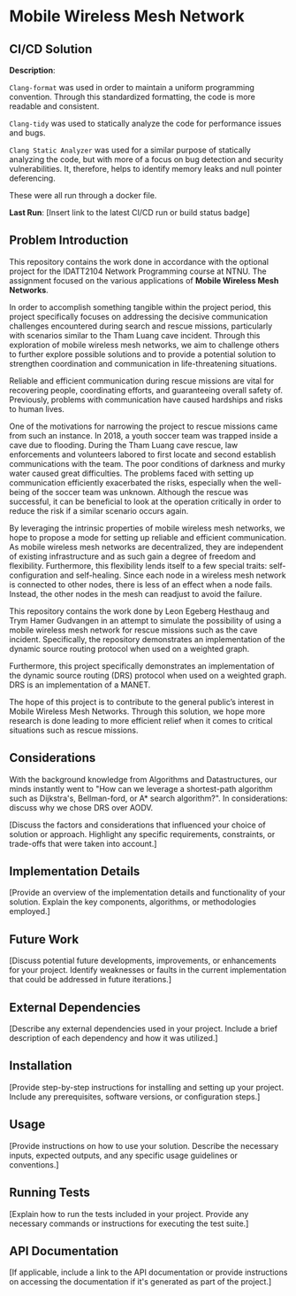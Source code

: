 # Mobile Wireless Mesh Network

## CI/CD Solution

**Description**: 

`Clang-format` was used in order to maintain a uniform programming convention. Through this standardized formatting, the code is more readable and consistent.

`Clang-tidy` was used to statically analyze the code for performance issues and bugs.

`Clang Static Analyzer` was used for a similar purpose of statically analyzing the code, but with more of a focus on bug detection and security vulnerabilities. It, therefore, helps to identify memory leaks and null pointer deferencing.

These were all run through a docker file.

**Last Run**: [Insert link to the latest CI/CD run or build status badge]

## Problem Introduction

This repository contains the work done in accordance with the optional project for the IDATT2104 Network Programming course at NTNU. The assignment focused on the various applications of **Mobile Wireless Mesh Networks**.

In order to accomplish something tangible within the project period, this project specifically focuses on addressing the decisive communication challenges encountered during search and rescue missions, particularly with scenarios similar to the Tham Luang cave incident. Through this exploration of mobile wireless mesh networks, we aim to challenge others to further explore possible solutions and to provide a potential solution to strengthen coordination and communication in life-threatening situations.  

Reliable and efficient communication during rescue missions are vital for recovering people, coordinating efforts, and guaranteeing overall safety of. Previously, problems with communication have caused hardships and risks to human lives.

One of the motivations for narrowing the project to rescue missions came from such an instance. In 2018, a youth soccer team was trapped inside a cave due to flooding. During the Tham Luang cave rescue, law enforcements and volunteers labored to first locate and second establish communications with the team. The poor conditions of darkness and murky water caused great difficulties. The problems faced with setting up communication efficiently exacerbated the risks, especially when the well-being of the soccer team was unknown. Although the rescue was successful, it can be beneficial to look at the operation critically in order to reduce the risk if a similar scenario occurs again.

By leveraging the intrinsic properties of mobile wireless mesh networks, we hope to propose a mode for setting up reliable and efficient communication. As mobile wireless mesh networks are decentralized, they are independent of existing infrastructure and as such gain a degree of freedom and flexibility. Furthermore, this flexibility lends itself to a few special traits: self-configuration and self-healing. Since each node in a wireless mesh network is connected to other nodes, there is less of an effect when a node fails. Instead, the other nodes in the mesh can readjust to avoid the failure.

This repository contains the work done by Leon Egeberg Hesthaug and Trym Hamer Gudvangen in an attempt to simulate the possibility of using a mobile wireless mesh network for rescue missions such as the cave incident. Specifically, the repository demonstrates
an implementation of the dynamic source routing protocol when used on a weighted graph.

Furthermore, this project specifically demonstrates an implementation of the dynamic source routing (DRS) protocol when used on a weighted graph. DRS is an implementation of a MANET. 


The hope of this project is to contribute to the general public’s interest in Mobile Wireless Mesh Networks. Through this solution, we hope more research is done leading to more efficient relief when it comes to critical situations such as rescue missions.


## Considerations

With the background knowledge from Algorithms and Datastructures, our minds instantly went to "How can we leverage a shortest-path algorithm such as Dijkstra's, Bellman-ford, or A* search algorithm?". 
In considerations: discuss why we chose DRS over AODV.


[Discuss the factors and considerations that influenced your choice of solution or approach. Highlight any specific requirements, constraints, or trade-offs that were taken into account.]

## Implementation Details

[Provide an overview of the implementation details and functionality of your solution. Explain the key components, algorithms, or methodologies employed.]

## Future Work

[Discuss potential future developments, improvements, or enhancements for your project. Identify weaknesses or faults in the current implementation that could be addressed in future iterations.]

## External Dependencies

[Describe any external dependencies used in your project. Include a brief description of each dependency and how it was utilized.]

## Installation

[Provide step-by-step instructions for installing and setting up your project. Include any prerequisites, software versions, or configuration steps.]

## Usage

[Provide instructions on how to use your solution. Describe the necessary inputs, expected outputs, and any specific usage guidelines or conventions.]

## Running Tests

[Explain how to run the tests included in your project. Provide any necessary commands or instructions for executing the test suite.]

## API Documentation

[If applicable, include a link to the API documentation or provide instructions on accessing the documentation if it's generated as part of the project.]
